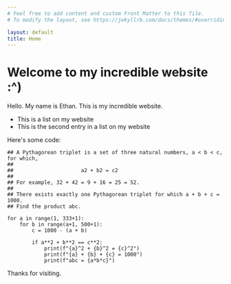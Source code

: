 ```yaml
---
# Feel free to add content and custom Front Matter to this file.
# To modify the layout, see https://jekyllrb.com/docs/themes/#overriding-theme-defaults

layout: default
title: Home
---
```

# Welcome to my incredible website :^)
Hello. My name is Ethan. This is my incredible website.

- This is a list on my website
- This is the second entry in a list on my website

Here's some code:
```
## A Pythagorean triplet is a set of three natural numbers, a < b < c, for which,
##
##                      a2 + b2 = c2
##
## For example, 32 + 42 = 9 + 16 = 25 = 52.
##
## There exists exactly one Pythagorean triplet for which a + b + c = 1000.
## Find the product abc.

for a in range(1, 333+1):
    for b in range(a+1, 500+1):
        c = 1000 - (a + b)
        
        if a**2 + b**2 == c**2:
            print(f"{a}^2 + {b}^2 = {c}^2")
            print(f"{a} + {b} + {c} = 1000")
            print(f"abc = {a*b*c}")
```

Thanks for visiting.